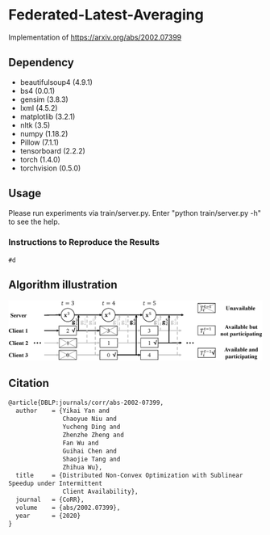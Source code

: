 # Federated-Latest-Averaging
Implementation of https://arxiv.org/abs/2002.07399

## Dependency
+ beautifulsoup4 (4.9.1)
+ bs4 (0.0.1)
+ gensim (3.8.3)
+ lxml (4.5.2)
+ matplotlib (3.2.1)
+ nltk (3.5)
+ numpy (1.18.2)
+ Pillow (7.1.1)
+ tensorboard (2.2.2)
+ torch (1.4.0)
+ torchvision (0.5.0)

## Usage
Please run experiments via train/server.py. 
Enter "python train/server.py -h" to see the help. 

### Instructions to Reproduce the Results
```shell script
#d
```
 
## Algorithm illustration
![Algorithm Overview](figure/overview.png)

## Citation
```
@article{DBLP:journals/corr/abs-2002-07399,
  author    = {Yikai Yan and
               Chaoyue Niu and
               Yucheng Ding and
               Zhenzhe Zheng and
               Fan Wu and
               Guihai Chen and
               Shaojie Tang and
               Zhihua Wu},
  title     = {Distributed Non-Convex Optimization with Sublinear Speedup under Intermittent
               Client Availability},
  journal   = {CoRR},
  volume    = {abs/2002.07399},
  year      = {2020}
}
```
